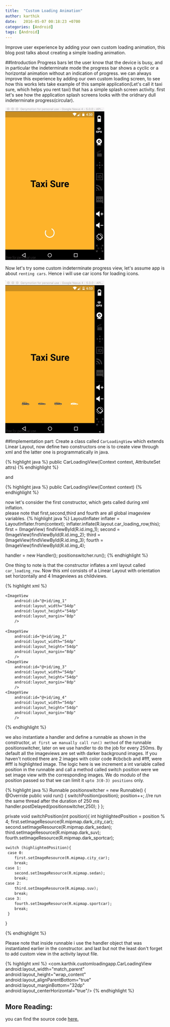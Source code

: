 ```yaml
---
title:  "Custom Loading Animation"
author: karthik
date:   2016-05-07 00:18:23 +0700
categories: [Android]
tags: [Android]
---
```

Improve user experience by adding your own custom loading animation, this blog post talks about creating a simple loading animation.

##Introduction
Progress bars let the user know that the device is busy, and in particular the indeterminate mode the progress bar shows a cyclic or a horizontal animation without an indication of progress.
we can always improve this experience by adding our own custom loading screen, to see how this works lets take example of this sample application(Let's call it taxi sure, which helps you rent taxi) that has a simple splash screen activity.
first let's see how the application splash screens looks with the oridnary dull indeterminate progress(circular).

![ScreenShot](https://raw.githubusercontent.com/NULLPointerGuy/NULLPointerGuy.github.io/master/static/img/_posts/customloadingview.gif)


Now let's try some custom indeterminate progress view, let's assume app is about  `renting cars`.
Hence i will use car icons for loading icons.

![ScreenShot](https://raw.githubusercontent.com/NULLPointerGuy/NULLPointerGuy.github.io/master/static/img/_posts/carloading.gif)


##Implementation part:
Create a class called  `CarLoadingView` which extends Linear Layout, now define two constructors one is to create view through xml and the latter one is programmatically in java.

{% highlight java %}
  public CarLoadingView(Context context, AttributeSet attrs)
{% endhighlight %}

and

{% highlight java %}
  public CarLoadingView(Context context)
{% endhighlight %}


now let's consider the first constructor, which gets called during xml inflation.<br/>
please note that first,second,third and fourth are all global imageview variables.
{% highlight java %}
  LayoutInflater inflater = LayoutInflater.from(context);
  inflater.inflate(R.layout.car_loading_row,this);
  first = (ImageView) findViewById(R.id.img_1);
  second = (ImageView)findViewById(R.id.img_2);
  third = (ImageView)findViewById(R.id.img_3);
  fourth = (ImageView)findViewById(R.id.img_4);

  handler = new Handler();
  positionswitcher.run();
{% endhighlight %}

One thing to note is that the constructor inflates a xml layout called  `car_loading_row`.
Now this xml consists of a Linear Layout with orientation set horizontally and 4 Imageviews as childviews.

{% highlight xml %}
  <LinearLayout
    xmlns:android="http://schemas.android.com/apk/res/android"
    android:orientation="horizontal"
    android:layout_width="match_parent"
    android:layout_height="match_parent"
    android:gravity="center">

    <ImageView
        android:id="@+id/img_1"
        android:layout_width="54dp"
        android:layout_height="54dp"
        android:layout_margin="8dp"
        />

    <ImageView
        android:id="@+id/img_2"
        android:layout_width="54dp"
        android:layout_height="54dp"
        android:layout_margin="8dp"
        />
    <ImageView
        android:id="@+id/img_3"
        android:layout_width="54dp"
        android:layout_height="54dp"
        android:layout_margin="8dp"
        />
    <ImageView
        android:id="@+id/img_4"
        android:layout_width="54dp"
        android:layout_height="54dp"
        android:layout_margin="8dp"
        />
  </LinearLayout>
{% endhighlight %}

we also instantiate a handler and define a runnable as shown in the constructor,  `at first we manually call run() method` of the runnable positionswitcher, later on we use handler to do the job for every 250ms.
By default all the imageviews are set with darker background images.
If you haven't noticed there are 2 images with color code #cbcbcb and #fff, were #fff is highlighted image.
The logic here is we increment a int variable called position in the runnable and call a method called switch position were we set image view with the corresponding images.
We do modulo of the position passed so that we can limit it  `upto 3(0-3) positions` only.

{% highlight java %}
  Runnable positionswitcher = new Runnable() {
        @Override
        public void run() {
            switchPosition(position);
            position++;
            //re run the same thread after the duration of 250 ms
            handler.postDelayed(positionswitcher,250);
        }
    };

  private void switchPosition(int position){
    int highlightedPosition = position % 4;
    first.setImageResource(R.mipmap.dark_city_car);
    second.setImageResource(R.mipmap.dark_sedan);
    third.setImageResource(R.mipmap.dark_suv);
    fourth.setImageResource(R.mipmap.dark_sportcar);

    switch (highlightedPosition){
     case 0:
        first.setImageResource(R.mipmap.city_car);
        break;
    case 1:
        second.setImageResource(R.mipmap.sedan);
        break;
    case 2:
        third.setImageResource(R.mipmap.suv);
        break;
    case 3:
        fourth.setImageResource(R.mipmap.sportcar);
        break;
     }
  }

{% endhighlight %}

Please note that inside runnable i use the handler object that was instantiated earlier in the constructor.
and last but not the least don't forget to add custom view in the activity layout file.

 {% highlight xml %}
  <com.karthik.customloadingapp.CarLoadingView
        android:layout_width="match_parent"
        android:layout_height="wrap_content"
        android:layout_alignParentBottom="true"
        android:layout_marginBottom="32dp"
        android:layout_centerHorizontal="true"/>
 {% endhighlight %}

## More Reading:
 you can find the source code [here.](https://github.com/NULLPointerGuy/CustomLoadingView)
